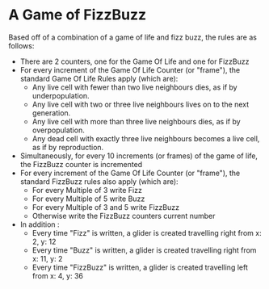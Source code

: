 # A Game of FizzBuzz

Based off of a combination of a game of life and fizz buzz, the rules are as follows: 
 - There are 2 counters, one for the Game Of Life and one for FizzBuzz 
 - For every increment of the Game Of Life Counter (or "frame"), the standard Game Of Life Rules apply (which are): 
   + Any live cell with fewer than two live neighbours dies, as if by underpopulation.
   + Any live cell with two or three live neighbours lives on to the next generation.
   + Any live cell with more than three live neighbours dies, as if by overpopulation.
   + Any dead cell with exactly three live neighbours becomes a live cell, as if by reproduction.
 - Simultaneously, for every 10 increments (or frames) of the game of life, the FizzBuzz counter is incremented
 - For every increment of the Game Of Life Counter (or "frame"), the standard FizzBuzz rules also apply (which are): 
   + For every Multiple of 3 write Fizz 
   + For every Multiple of 5 write Buzz 
   + For every Multiple of 3 and 5 write FizzBuzz
   + Otherwise write the FizzBuzz counters current number
 - In addition : 
   + Every time "Fizz" is written, a glider is created travelling right from x: 2, y: 12
   + Every time "Buzz" is written, a glider is created travelling right from x: 11, y: 2
   + Every time "FizzBuzz" is written, a glider is created travelling left from x: 4, y: 36

